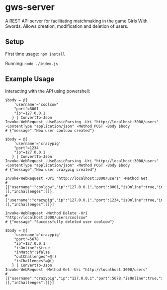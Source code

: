 # gws-server
A REST API server for facilitating matchmaking in the game Girls With Swords.  Allows creation, modification and deletion of users.

## Setup
First time usage:
`npm install`

Running:
`node ./index.js`

## Example Usage
Interacting with the API using powershell:

```
$body = @{
    'username'='coolcow'
    "port"=8001
    "ip"=127.0.0.1
   } | ConvertTo-Json
Invoke-WebRequest -UseBasicParsing -Uri "http://localhost:3000/users" -ContentType "application/json" -Method POST -Body $body
# {"message":"New user coolcow created"}

$body = @{
    'username'='crazypig'
    "port"=1234
    "ip"=127.0.0.1
   } | ConvertTo-Json
Invoke-WebRequest -UseBasicParsing -Uri "http://localhost:3000/users" -ContentType "application/json" -Method POST -Body $body
# {"message":"New user crazypig created"}

Invoke-WebRequest -Uri "http://localhost:3000/users" -Method Get 
# [{"username":"coolcow","ip":"127.0.0.1","port":8001,"isOnline":true,"inMatch":false,"outChallenges":[],"inChallenges":[]},
# {"username":"crazypig","ip":"127.0.0.1","port":1234,"isOnline":true,"inMatch":false,"outChallenges":[],"inChallenges":[]}]

Invoke-WebRequest -Method Delete -Uri "http://localhost:3000/users/coolcow"
# {"message":"Successfully deleted user coolcow"}

$body = @{
    'username'='crazypig'
    "port"=5678
    "ip"=127.0.0.1
    "isOnline":$true
    "inMatch":$false
    "outChallenges"=@()
    "inChallenges"=@()
   } | ConvertTo-Json
Invoke-WebRequest -Method Get -Uri "http://localhost:3000/users"
# [{"username":"crazypig","ip":"127.0.0.1","port":5678,"isOnline":true,"inMatch":false,"outChallenges":[],"inChallenges":[]}]
```
